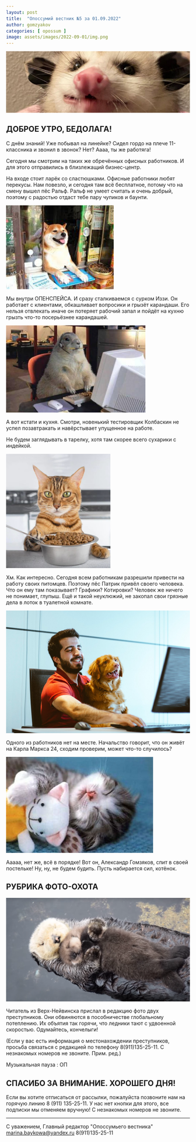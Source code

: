 ```yaml
---
layout: post
title:  "Опоссумий вестник №5 за 01.09.2022"
author: gomzyakov
categories: [ opossum ]
image: assets/images/2022-09-01/img.png
---
```


![img.png](../assets/images/2022-09-01/img.png)


## ДОБРОЕ УТРО, БЕДОЛАГА!

С днём знаний! Уже побывал на линейке? Сидел гордо на плече 11-классника и звонил в звонок? Нет? Аааа, ты же работяга!

Сегодня мы смотрим на таких же обречённых офисных работников. И для этого отправились в близлежащий бизнес-центр.

На входе стоит ларёк со сластюшками. Офисные работники любят перекусы. Нам повезло, и сегодня там всё бесплатное, потому что на смену вышел пёс Ральф. Ральф не умеет считать и очень добрый, поэтому с радостью отдаст тебе пару чупиков и баунти.

![img_1.png](../assets/images/2022-09-01/img_1.png)

Мы внутри ОПЕНСПЕЙСА. И сразу сталкиваемся с сурком Иззи. Он работает с клиентами, обкашливает вопросики и грызёт карандаши. Его нельзя отвлекать иначе он потеряет рабочий запал и пойдёт на кухню грызть что-то посерьёзнее карандашей.

![img_2.png](../assets/images/2022-09-01/img_2.png)

А вот кстати и кухня. Смотри, новенький тестировщик Колбаскин не успел позавтракать и навёрстывает упущенное на работе.

Не будем заглядывать в тарелку, хотя там скорее всего сухарики с индейкой.

![img_3.png](../assets/images/2022-09-01/img_3.png)

Хм. Как интересно. Сегодня всем работникам разрешили привести на работу своих питомцев. Поэтому пёс Патрик привёл своего человека. Что он ему там показывает? Графики? Котировки? Человек же ничего не понимает, глупыш. Ещё и такой неуклюжий, не закопал свои грязные дела в лоток в туалетной комнате.

![img_4.png](../assets/images/2022-09-01/img_4.png)

Одного из работников нет на месте. Начальство говорит, что он живёт на Карла Маркса 24, сходим проверим, может что-то случилось?

![img_5.png](../assets/images/2022-09-01/img_5.png)

Ааааа, нет же, всё в порядке! Вот он, Александр Гомзяков, спит в своей постельке! Ну, ну, не будем будить. Пусть набирается сил, котёнок.

## РУБРИКА ФОТО-ОХОТА

![img_6.png](../assets/images/2022-09-01/img_6.png)

Читатель из Верх-Нейвинска прислал в редакцию фото двух преступников. Они обвиняются в пособничестве глобальному потеплению. Их объятия так горячи, что ледники тают с удвоенной скоростью. Одумайтесь, кончелыги!

(Если у вас есть информация о местонахождении преступников, просьба связаться с редакцией по телефону 8(911)135-25-11. С незнакомых номеров не звоните. Прим. ред.)

Музыкальная пауза : ОП

## СПАСИБО ЗА ВНИМАНИЕ. ХОРОШЕГО ДНЯ!

Если вы хотите отписаться от рассылки, пожалуйста позвоните нам на горячую линию 8 (911) 135-25-11.
У нас нет кнопки для этого, все подписки мы отменяем вручную! С незнакомых номеров не звоните.

---

С уважением, Главный редактор "Опоссумьего вестника"
marina.baykowa@yandex.ru
8(911)135-25-11
